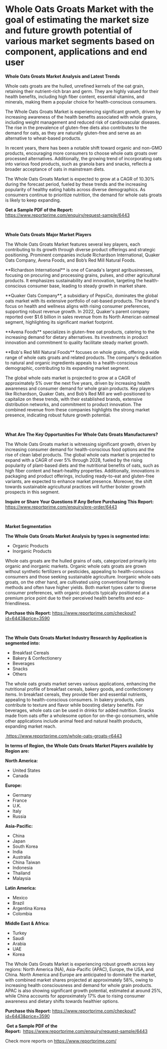 <p><h1>Whole Oats Groats Market with the goal of estimating the market size and future growth potential of various market segments based on component, applications and end user</h1></p><p><strong>Whole Oats Groats Market Analysis and Latest Trends</strong></p>
<p><p>Whole oats groats are the hulled, unrefined kernels of the oat grain, retaining their nutrient-rich bran and germ. They are highly valued for their health benefits, including high fiber content, essential vitamins, and minerals, making them a popular choice for health-conscious consumers. </p><p>The Whole Oats Groats Market is experiencing significant growth, driven by increasing awareness of the health benefits associated with whole grains, including weight management and reduced risk of cardiovascular diseases. The rise in the prevalence of gluten-free diets also contributes to the demand for oats, as they are naturally gluten-free and serve as an alternative to wheat-based products. </p><p>In recent years, there has been a notable shift toward organic and non-GMO products, encouraging more consumers to choose whole oats groats over processed alternatives. Additionally, the growing trend of incorporating oats into various food products, such as granola bars and snacks, reflects a broader acceptance of oats in mainstream diets. </p><p>The Whole Oats Groats Market is expected to grow at a CAGR of 10.30% during the forecast period, fueled by these trends and the increasing popularity of healthy eating habits across diverse demographics. As consumers continue to prioritize nutrition, the demand for whole oats groats is likely to keep expanding.</p></p>
<p><strong>Get a Sample PDF of the Report:&nbsp;</strong> <a href="https://www.reportprime.com/enquiry/request-sample/6443?utm_campaign=2953&utm_medium=2&utm_source=Github&utm_content=ia&utm_term=19032025&utm_id=whole-oats-groats">https://www.reportprime.com/enquiry/request-sample/6443</a></p>
<p>&nbsp;</p>
<p><strong>Whole Oats Groats Major Market Players</strong></p>
<p><p>The Whole Oats Groats Market features several key players, each contributing to its growth through diverse product offerings and strategic positioning. Prominent companies include Richardson International, Quaker Oats Company, Avena Foods, and Bob’s Red Mill Natural Foods.</p><p>**Richardson International** is one of Canada's largest agribusinesses, focusing on procuring and processing grains, pulses, and other agricultural products. It emphasizes sustainability and innovation, targeting the health-conscious consumer base, leading to steady growth in market share.</p><p>**Quaker Oats Company**, a subsidiary of PepsiCo, dominates the global oats market with its extensive portfolio of oat-based products. The brand's focus on health and wellness aligns with rising consumer preferences, supporting robust revenue growth. In 2022, Quaker's parent company reported over $1.6 billion in sales revenue from its North American oatmeal segment, highlighting its significant market footprint.</p><p>**Avena Foods** specializes in gluten-free oat products, catering to the increasing demand for dietary alternatives. Its investments in product innovation and commitment to quality facilitate steady market growth. </p><p>**Bob's Red Mill Natural Foods** focuses on whole grains, offering a wide range of whole oats groats and related products. The company's dedication to natural and organic ingredients appeals to a health-conscious demographic, contributing to its expanding market segment.</p><p>The global whole oats market is projected to grow at a CAGR of approximately 5% over the next five years, driven by increasing health awareness and consumer demand for whole grain products. Key players like Richardson, Quaker Oats, and Bob’s Red Mill are well-positioned to capitalize on these trends, with their established brands, extensive distribution networks, and commitment to product innovation. The combined revenue from these companies highlights the strong market presence, indicating robust future growth potential.</p></p>
<p>&nbsp;</p>
<p><strong>What Are The Key Opportunities For Whole Oats Groats Manufacturers?</strong></p>
<p><p>The Whole Oats Groats market is witnessing significant growth, driven by increasing consumer demand for health-conscious food options and the rise of clean label products. The global whole oats market is projected to expand with a CAGR of over 5% through 2028, fueled by the rising popularity of plant-based diets and the nutritional benefits of oats, such as high fiber content and heart-healthy properties. Additionally, innovations in packaging and product offerings, including ready-to-eat and gluten-free variants, are expected to enhance market presence. Moreover, the shift towards sustainable agricultural practices will further bolster growth prospects in this segment.</p></p>
<p><strong>Inquire or Share Your Questions If Any Before Purchasing This Report:</strong> <a href="https://www.reportprime.com/enquiry/pre-order/6443?utm_campaign=2953&utm_medium=2&utm_source=Github&utm_content=ia&utm_term=19032025&utm_id=whole-oats-groats">https://www.reportprime.com/enquiry/pre-order/6443</a></p>
<p>&nbsp;</p>
<p><strong>Market Segmentation</strong></p>
<p><strong>The Whole Oats Groats Market Analysis by types is segmented into:</strong></p>
<p><ul><li>Organic Products</li><li>Inorganic Products</li></ul></p>
<p><p>Whole oats groats are the hulled grains of oats, categorized primarily into organic and inorganic markets. Organic whole oats groats are grown without synthetic fertilizers or pesticides, appealing to health-conscious consumers and those seeking sustainable agriculture. Inorganic whole oats groats, on the other hand, are cultivated using conventional farming methods and often have higher yields. Both market types cater to diverse consumer preferences, with organic products typically positioned at a premium price point due to their perceived health benefits and eco-friendliness.</p></p>
<p><strong>Purchase this Report:&nbsp;</strong><a href="https://www.reportprime.com/checkout?id=6443&price=3590&utm_campaign=2953&utm_medium=2&utm_source=Github&utm_content=ia&utm_term=19032025&utm_id=whole-oats-groats">https://www.reportprime.com/checkout?id=6443&price=3590</a></p>
<p>&nbsp;</p>
<p><strong>The Whole Oats Groats Market Industry Research by Application is segmented into:</strong></p>
<p><ul><li>Breakfast Cereals</li><li>Bakery & Confectionery</li><li>Beverages</li><li>Snacks</li><li>Others</li></ul></p>
<p><p>The whole oats groats market serves various applications, enhancing the nutritional profile of breakfast cereals, bakery goods, and confectionery items. In breakfast cereals, they provide fiber and essential nutrients, appealing to health-conscious consumers. In bakery products, oats contribute to texture and flavor while boosting dietary benefits. For beverages, whole oats can be used in drinks for added nutrition. Snacks made from oats offer a wholesome option for on-the-go consumers, while other applications include animal feed and natural health products, expanding market reach.</p></p>
<p><a href="https://www.reportprime.com/whole-oats-groats-r6443?utm_campaign=2953&utm_medium=2&utm_source=Github&utm_content=ia&utm_term=19032025&utm_id=whole-oats-groats">&nbsp;https://www.reportprime.com/whole-oats-groats-r6443</a></p>
<p><strong>In terms of Region, the Whole Oats Groats Market Players available by Region are:</strong></p>
<p>
    <p> <strong> North America: </strong>
        <ul>
            <li>United States</li>
            <li>Canada</li>
        </ul>
        </p> 
    <p> <strong> Europe: </strong>
        <ul>
            <li>Germany</li>
            <li>France</li>
            <li>U.K.</li>
            <li>Italy</li>
            <li>Russia</li>
        </ul>
        </p> 
    <p> <strong> Asia-Pacific: </strong>
        <ul>
            <li>China</li>
            <li>Japan</li>
            <li>South Korea</li>
            <li>India</li>
            <li>Australia</li>
            <li>China Taiwan</li>
            <li>Indonesia</li>
            <li>Thailand</li>
            <li>Malaysia</li>
        </ul>
        </p> 
    <p> <strong> Latin America: </strong>
        <ul>
            <li>Mexico</li>
            <li>Brazil</li>
            <li>Argentina Korea</li>
            <li>Colombia</li>
        </ul>
        </p> 
    <p> <strong> Middle East & Africa: </strong>
        <ul>
            <li>Turkey</li>
            <li>Saudi</li>
            <li>Arabia</li>
            <li>UAE</li>
            <li>Korea</li>
        </ul>
    </p>
    </p>
<p><p>The Whole Oats Groats Market is experiencing robust growth across key regions: North America (NA), Asia-Pacific (APAC), Europe, the USA, and China. North America and Europe are anticipated to dominate the market, with combined market shares projected at approximately 58%, owing to increasing health consciousness and demand for whole grain products. APAC is also showing significant growth potential, estimated at around 25%, while China accounts for approximately 17% due to rising consumer awareness and dietary shifts towards healthier options.</p></p>
<p><strong>Purchase this Report: </strong><a href="https://www.reportprime.com/checkout?id=6443&price=3590&utm_campaign=2953&utm_medium=2&utm_source=Github&utm_content=ia&utm_term=19032025&utm_id=whole-oats-groats">https://www.reportprime.com/checkout?id=6443&price=3590</a></p>
<p>&nbsp;<strong>Get a Sample PDF of the Report:&nbsp;&nbsp;</strong><a href="https://www.reportprime.com/enquiry/request-sample/6443?utm_campaign=2953&utm_medium=2&utm_source=Github&utm_content=ia&utm_term=19032025&utm_id=whole-oats-groats">https://www.reportprime.com/enquiry/request-sample/6443</a></p>
<p><strong></strong></p>
<p>Check more reports on <a href="https://www.reportprime.com/?utm_campaign=2953&utm_medium=2&utm_source=Github&utm_content=ia&utm_term=19032025&utm_id=whole-oats-groats">https://www.reportprime.com/</a></p>